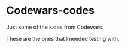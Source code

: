 # Codewars-codes
Just some of the katas from Codewars.

These are the ones that I needed testing with.
